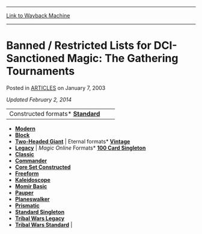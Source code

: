 
---
[Link to Wayback Machine](https://web.archive.org/web/20150224034133/http://magic.wizards.com/en/articles/archive/banned-restricted-lists-dci-sanctioned-magic-gathering-tournaments-2003-01-07)

[_metadata_:description]:- "Updated February 2, 2014"
[_metadata_:generator]:- "Drupal 7 (http://drupal.org)"
[_metadata_:node]:- "185506"
[_metadata_:publish_date]:- "2003-01-07"
[_metadata_:source]:- "div-main-content"
[_metadata_:title]:- "Banned / Restricted Lists for DCI-Sanctioned Magic: The Gathering Tournaments"
[_metadata_:wayback_capture_timestamp]:- "2015-02-24 03:41:33"
[_metadata_:wayback_raw_url]:- "https://web.archive.org/web/20150224034133id_/http://magic.wizards.com/en/articles/archive/banned-restricted-lists-dci-sanctioned-magic-gathering-tournaments-2003-01-07"
[_metadata_:wayback_url]:- "http://magic.wizards.com/en/articles/archive/banned-restricted-lists-dci-sanctioned-magic-gathering-tournaments-2003-01-07"
---


Banned / Restricted Lists for DCI-Sanctioned Magic: The Gathering Tournaments
=============================================================================



 Posted in [ARTICLES](/en/articles)
 on January 7, 2003 









*Updated February 2, 2014*



|  |  |  |
| --- | --- | --- |
| Constructed formats* [**Standard**](/Magic/TCG/Resources.aspx?x=judge/resources/sfrstandard)
* [**Modern**](/Magic/TCG/Resources.aspx?x=judge/resources/sfrmodern)
* [**Block**](/Magic/TCG/Resources.aspx?x=judge/resources/sfrblock)
* [**Two-Headed Giant**](/Magic/TCG/Resources.aspx?x=judge/resources/sfr2hg)
 | Eternal formats* [**Vintage**](/Magic/TCG/Resources.aspx?x=judge/resources/sfrvintage)
* [**Legacy**](/Magic/TCG/Resources.aspx?x=judge/resources/sfrlegacy)
 | *Magic Online* Formats* [**100 Card Singleton**](/Magic/TCG/Resources.aspx?x=magic/rules/100csingleton)
* [**Classic**](/Magic/TCG/Resources.aspx?x=magic/rules/mtgoclassic)
* [**Commander**](/Magic/TCG/Resources.aspx?x=magic/rules/100cardsingleton-commander)
* [**Core Set Constructed**](/Magic/TCG/Resources.aspx?x=magic/rules/coresetconstructed)
* [**Freeform**](/Magic/TCG/Resources.aspx?x=magic/rules/freeform)
* [**Kaleidoscope**](/Magic/TCG/Resources.aspx?x=magic/rules/kaleidoscope)
* [**Momir Basic**](/Magic/TCG/Resources.aspx?x=magic/rules/momirbasic)
* [**Pauper**](/Magic/TCG/Resources.aspx?x=magic/rules/Pauper)
* [**Planeswalker**](/Magic/TCG/Resources.aspx?x=magic/rules/planeswalker)
* [**Prismatic**](/Magic/TCG/Resources.aspx?x=magic/rules/pris)
* [**Standard Singleton**](/Magic/TCG/Resources.aspx?x=magic/rules/standardsingleton)
* [**Tribal Wars Legacy**](/Magic/TCG/Resources.aspx?x=magic/rules/tribal)
* [**Tribal Wars Standard**](/Magic/TCG/Resources.aspx?x=magic/rules/tribalstandard)
 |

 





